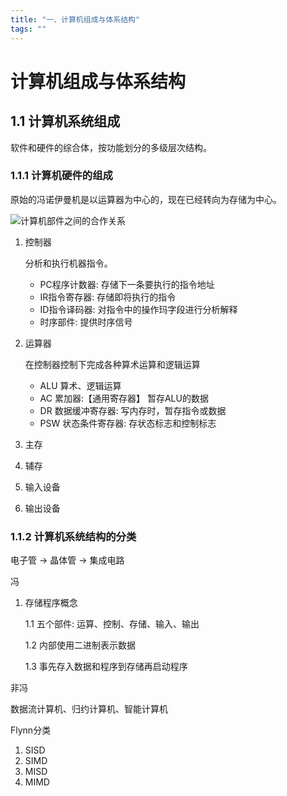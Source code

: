 ```yaml
---
title: "一、计算机组成与体系结构"
tags: ""
---
```


# 计算机组成与体系结构

## 1.1 计算机系统组成

软件和硬件的综合体，按功能划分的多级层次结构。

### 1.1.1 计算机硬件的组成

原始的冯诺伊曼机是以运算器为中心的，现在已经转向为存储为中心。

![计算机部件之间的合作关系](/home/ling/图片/计算机功能部件关系.png)

1.  控制器

    分析和执行机器指令。

    -   PC程序计数器: 存储下一条要执行的指令地址
    -   IR指令寄存器: 存储即将执行的指令
    -   ID指令译码器: 对指令中的操作玛字段进行分析解释
    -   时序部件: 提供时序信号


2.  运算器

    在控制器控制下完成各种算术运算和逻辑运算

    -   ALU 算术、逻辑运算
    -   AC 累加器:【通用寄存器】 暂存ALU的数据
    -   DR 数据缓冲寄存器: 写内存时，暂存指令或数据
    -   PSW 状态条件寄存器: 存状态标志和控制标志

3.  主存

4.  辅存

5.  输入设备

6.  输出设备

### 1.1.2 计算机系统结构的分类

电子管 -> 晶体管 -> 集成电路

冯

1.  存储程序概念

    1.1 五个部件: 运算、控制、存储、输入、输出

    1.2 内部使用二进制表示数据

    1.3 事先存入数据和程序到存储再启动程序

非冯

数据流计算机、归约计算机、智能计算机

Flynn分类

1.  SISD
2.  SIMD
3.  MISD
4.  MIMD
